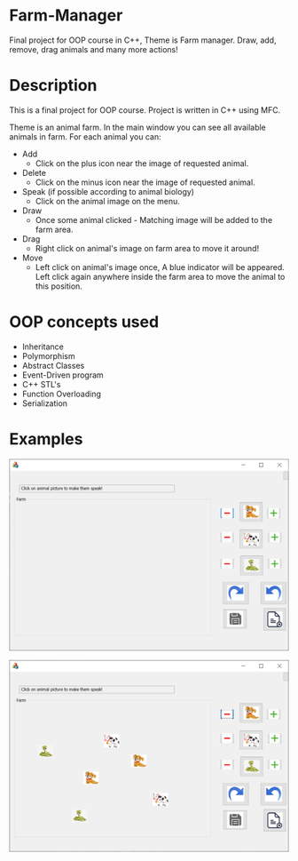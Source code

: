# Farm-Manager
Final project for OOP course in C++, Theme is Farm manager. Draw, add, remove, drag animals and many more actions!

# Description
This is a final project for OOP course.
Project is written in C++ using MFC.

Theme is an animal farm. In the main window you can see all available animals in farm.
For each animal you can:
* Add
    * Click on the plus icon near the image of requested animal.
* Delete
    * Click on the minus icon near the image of requested animal.
* Speak (if possible according to animal biology)
    * Click on the animal image on the menu.
* Draw
    * Once some animal clicked - Matching image will be added to the farm area.
* Drag
    * Right click on animal's image on farm area to move it around!
* Move
    * Left click on animal's image once, A blue indicator will be appeared. 
    Left click again anywhere inside the farm area to move the animal to this position.

# OOP concepts used
* Inheritance
* Polymorphism
* Abstract Classes
* Event-Driven program
* C++ STL's
* Function Overloading
* Serialization 

# Examples
![Example](./images/main-menu.png)

![Example2](./images/animals.png)